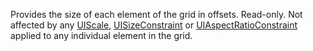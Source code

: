 Provides the size of each element of the grid in offsets. Read-only. Not
affected by any [UIScale](https://create.roblox.com/docs/reference/engine/classes/UIScale), [UISizeConstraint](https://create.roblox.com/docs/reference/engine/classes/UISizeConstraint) or [UIAspectRatioConstraint](https://create.roblox.com/docs/reference/engine/classes/UIAspectRatioConstraint)
applied to any individual element in the grid.